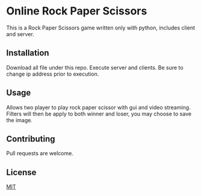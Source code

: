 # Online Rock Paper Scissors

This is a Rock Paper Scissors game written only with python, includes client and server.

## Installation

Download all file under this repo. Execute server and clients. Be sure to change ip address prior to execution.

## Usage

Allows two player to play rock paper scissor with gui and video streaming. Filters will then be apply to both winner and loser, you may choose to save the image.

## Contributing
Pull requests are welcome.

## License
[MIT](https://choosealicense.com/licenses/mit/)
